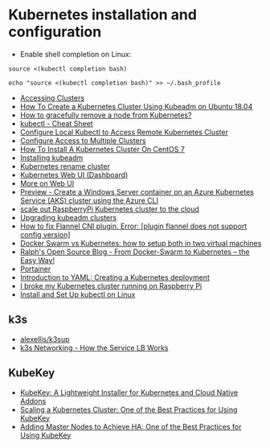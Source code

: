 # Kubernetes installation and configuration

- Enable shell  completion on Linux:

```source <(kubectl completion bash)```

```echo "source <(kubectl completion bash)" >> ~/.bash_profile```

- [Accessing Clusters](https://kubernetes.io/docs/tasks/access-application-cluster/access-cluster/)
- [How To Create a Kubernetes Cluster Using Kubeadm on Ubuntu 18.04](https://www.digitalocean.com/community/tutorials/how-to-create-a-kubernetes-cluster-using-kubeadm-on-ubuntu-18-04)
- [How to gracefully remove a node from Kubernetes?](https://stackoverflow.com/questions/35757620/how-to-gracefully-remove-a-node-from-kubernetes)
- [kubectl - Cheat Sheet](https://kubernetes.io/docs/reference/kubectl/cheatsheet/)
- [Configure Local Kubectl to Access Remote Kubernetes Cluster](https://medium.com/@raj10x/configure-local-kubectl-to-access-remote-kubernetes-cluster-ee78feff2d6d)
- [Configure Access to Multiple Clusters](https://kubernetes.io/docs/tasks/access-application-cluster/configure-access-multiple-clusters/)
- [How To Install A Kubernetes Cluster On CentOS 7](https://phoenixnap.com/kb/how-to-install-kubernetes-on-centos)
- [Installing kubeadm](https://kubernetes.io/docs/setup/production-environment/tools/kubeadm/install-kubeadm/)
- [Kubernetes rename cluster](https://serverfault.com/questions/1001257/kubernetes-rename-cluster)
- [Kubernetes Web UI (Dashboard)](https://kubernetes.io/docs/tasks/access-application-cluster/web-ui-dashboard/)
- [More on Web UI](https://github.com/kubernetes/dashboard/blob/master/docs/user/access-control/creating-sample-user.md)
- [Preview - Create a Windows Server container on an Azure Kubernetes Service (AKS) cluster using the Azure CLI](https://docs.microsoft.com/en-us/azure/aks/windows-container-cli)
- [scale out RaspberryPi Kubernetes cluster to the cloud](https://blog.nativecloud.dev/scale-out-your-raspberry-pi-k3s-cluster-to-the-cloud/)
- [Upgrading kubeadm clusters](https://v1-16.docs.kubernetes.io/docs/tasks/administer-cluster/kubeadm/kubeadm-upgrade/)
- [How to fix Flannel CNI plugin. Error: [plugin flannel does not support config version]](https://stackoverflow.com/questions/58037620/how-to-fix-flannel-cni-plugin-error-plugin-flannel-does-not-support-config-ve)
- [Docker Swarm vs Kubernetes: how to setup both in two virtual machines](https://www.freecodecamp.org/news/docker-swarm-vs-kubernetes-how-to-setup-both-in-two-virtual-machines-f8897fce7967/)
- [Ralph's Open Source Blog - From Docker-Swarm to Kubernetes – the Easy Way!](https://ralph.blog.imixs.com/2019/11/17/from-docker-swarm-to-kubernetes-in-the-easy-way/)
- [Portainer](https://documentation.portainer.io/)
- [Introduction to YAML: Creating a Kubernetes deployment](https://www.mirantis.com/blog/introduction-to-yaml-creating-a-kubernetes-deployment/)
- [I broke my Kubernetes cluster running on Raspberry Pi](https://itnext.io/i-broke-my-kubernetes-cluster-running-on-raspberry-pi-355234a24d)
- [Install and Set Up kubectl on Linux](https://kubernetes.io/docs/tasks/tools/install-kubectl-linux/)

## k3s

- [alexellis/k3sup](https://github.com/alexellis/k3sup)
- [k3s Networking - How the Service LB Works](https://rancher.com/docs/k3s/latest/en/networking/#how-the-service-lb-works)

## KubeKey

- [KubeKey: A Lightweight Installer for Kubernetes and Cloud Native Addons](https://kubesphere.io/blogs/install-kubernetes-using-kubekey/)
- [Scaling a Kubernetes Cluster: One of the Best Practices for Using KubeKey](https://kubesphere.io/blogs/scale-kubernetes-cluster-using-kubekey/)
- [Adding Master Nodes to Achieve HA: One of the Best Practices for Using KubeKey](https://itnext.io/adding-master-nodes-to-achieve-ha-one-of-the-best-practices-for-using-kubekey-6207e94b0bdd)
